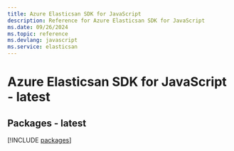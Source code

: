 ```yaml
---
title: Azure Elasticsan SDK for JavaScript
description: Reference for Azure Elasticsan SDK for JavaScript
ms.date: 09/26/2024
ms.topic: reference
ms.devlang: javascript
ms.service: elasticsan
---
```

# Azure Elasticsan SDK for JavaScript - latest
## Packages - latest
[!INCLUDE [packages](elasticsan-index.md)]